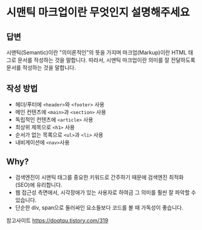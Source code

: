 # 시맨틱 마크업이란 무엇인지 설명해주세요

## 답변

시맨틱(Semantic)이란 "의미론적인"의 뜻을 가지며 마크업(Markup)이란 HTML 태그로 문서를 작성하는 것을 말합니다. 따라서, 시맨틱 마크업이란 의미를 잘 전달하도록 문서를 작성하는 것을 말합니다.

## 작성 방법

- 헤더/푸터에 `<header>`와 `<footer>` 사용
- 메인 컨텐츠에 `<main>`과 `<section>` 사용
- 독립적인 컨텐츠에 `<article>` 사용
- 최상위 제목으로 `<h1>` 사용
- 순서가 없는 목록으로 `<ul>`과 `<li>` 사용
- 내비게이션에 `<nav>`사용

## Why?

- 검색엔진이 시맨틱 태그를 중요한 키워드로 간주하기 때문에 검색엔진 최적화(SEO)에 유리합니다.
- 웹 접근성 측면에서, 시각장애가 있는 사용자로 하여금 그 의미를 훨씬 잘 파악할 수 있습니다.
- 단순한 div, span으로 둘러싸인 요소들보다 코드를 볼 때 가독성이 좋습니다.

참고사이트
https://doqtqu.tistory.com/319
